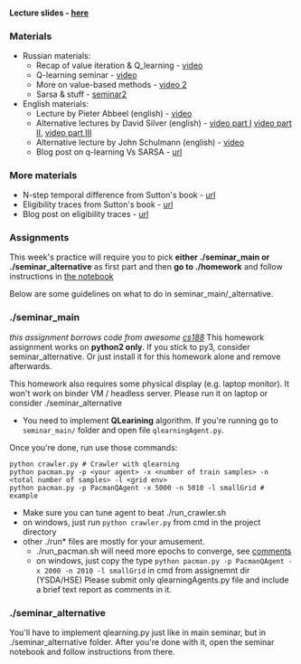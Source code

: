 #### __Lecture slides__ - [here](https://github.com/neychev/ml-mipt-part2/blob/master/2017/lectures/6_temporal_difference.pdf)
### Materials
* Russian materials:
   - Recap of value iteration & Q_learning - [video](https://yadi.sk/i/cVawsPkK3EtGJj)
   - Q-learning seminar - [video](https://yadi.sk/i/dQmolwOy3EtGNK)
   - More on value-based methods - [video 2](https://yadi.sk/i/I7XcP6vU3ExNrT)
   - Sarsa & stuff - [seminar2](https://yadi.sk/i/XbqNQmjm3ExNsq)
* English materials:
   - Lecture by Pieter Abbeel (english) - [video](https://www.youtube.com/watch?v=ifma8G7LegE)
   - Alternative lectures by David Silver (english) - [video part I](https://www.youtube.com/watch?v=Nd1-UUMVfz4) [video part II](https://www.youtube.com/watch?v=PnHCvfgC_ZA), [video part III](https://www.youtube.com/watch?v=0g4j2k_Ggc4&t=43s)
   - Alternative lecture by John Schulmann (english) - [video](https://www.youtube.com/watch?v=IL3gVyJMmhg)
   - Blog post on q-learning Vs SARSA - [url](https://studywolf.wordpress.com/2013/07/01/reinforcement-learning-sarsa-vs-q-learning/)

### More materials
* N-step temporal difference from Sutton's book - [url](http://incompleteideas.net/sutton/book/ebook/node73.html)
* Eligibility traces from Sutton's book - [url](http://incompleteideas.net/sutton/book/ebook/node72.html)
* Blog post on eligibility traces - [url](http://pierrelucbacon.com/traces/)

### Assignments

This week's practice will require you to pick __either ./seminar_main or ./seminar_alternative__ as first part and then __go to ./homework__ and follow instructions in [the notebook](https://github.com/yandexdataschool/Practical_RL/blob/fall17/week3/homework/homework.ipynb)

Below are some guidelines on what to do in seminar_main/_alternative.

### ./seminar_main
_this assignment borrows code from awesome [cs188](http://ai.berkeley.edu/project_overview.html)_
This homework assignment works on __python2 only__. If you stick to py3, consider seminar_alternative. Or just install it for this homework alone and remove afterwards.

This homework also requires some physical display (e.g. laptop monitor). It won't work on binder VM / headless server. Please run it on laptop or consider ./seminar_alternative


* You need to implement **QLearining** algorithm.  If you're running go to ```seminar_main/``` folder and open file ```qlearningAgent.py```.

Once you're done, run use those commands:
```
python crawler.py # Crawler with qlearning
python pacman.py -p <your agent> -x <number of train samples> -n <total number of samples> -l <grid env>
python pacman.py -p PacmanQAgent -x 5000 -n 5010 -l smallGrid # example
```
* Make sure you can tune agent to beat ./run_crawler.sh
 * on windows, just run `python crawler.py` from cmd in the project directory
* other ./run* files are mostly for your amusement. 
  * ./run_pacman.sh will need more epochs to converge, see [comments](https://github.com/yandexdataschool/Practical_RL/blob/fall17/week3/seminar_main/run_pacman.sh)
  * on windows, just copy the type `python pacman.py -p PacmanQAgent -x 2000 -n 2010 -l smallGrid` in cmd from assignemnt dir
(YSDA/HSE) Please submit only qlearningAgents.py file and include a brief text report as comments in it.

### ./seminar_alternative

You'll have to implement qlearning.py just like in main seminar, but in ./seminar_alternative folder. After you're done with it, open the seminar notebook and follow instructions from there.

